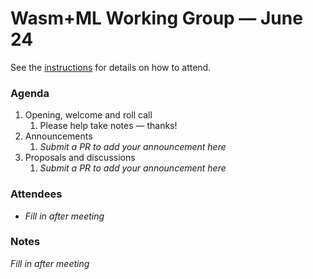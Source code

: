 # Wasm+ML Working Group &mdash; June 24

See the [instructions](../README.md) for details on how to attend.

### Agenda

1. Opening, welcome and roll call
    1. Please help take notes &mdash; thanks!
1. Announcements
    1. _Submit a PR to add your announcement here_
1. Proposals and discussions
    1. _Submit a PR to add your announcement here_

### Attendees

- _Fill in after meeting_

### Notes

_Fill in after meeting_
